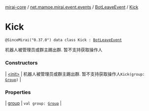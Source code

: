 [mirai-core](../../../index.md) / [net.mamoe.mirai.event.events](../../index.md) / [BotLeaveEvent](../index.md) / [Kick](./index.md)

# Kick

`@SinceMirai("0.37.0") data class Kick : `[`BotLeaveEvent`](../index.md)

机器人被管理员或群主踢出群. 暂不支持获取操作人

### Constructors

| [&lt;init&gt;](-init-.md) | 机器人被管理员或群主踢出群. 暂不支持获取操作人`Kick(group: `[`Group`](../../../net.mamoe.mirai.contact/-group/index.md)`)` |

### Properties

| [group](group.md) | `val group: `[`Group`](../../../net.mamoe.mirai.contact/-group/index.md) |

